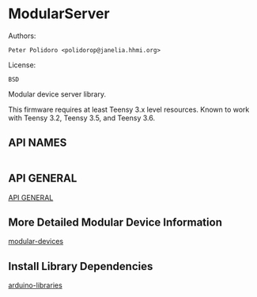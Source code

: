 # ModularServer

Authors:

    Peter Polidoro <polidorop@janelia.hhmi.org>

License:

    BSD

Modular device server library.

This firmware requires at least Teensy 3.x level resources. Known to work with
Teensy 3.2, Teensy 3.5, and Teensy 3.6.

## API NAMES

```json
```

## API GENERAL

[API GENERAL](./api/)

## More Detailed Modular Device Information

[modular-devices](https://github.com/janelia-modular-devices/modular-devices)

## Install Library Dependencies

[arduino-libraries](https://github.com/janelia-arduino/arduino-libraries)
